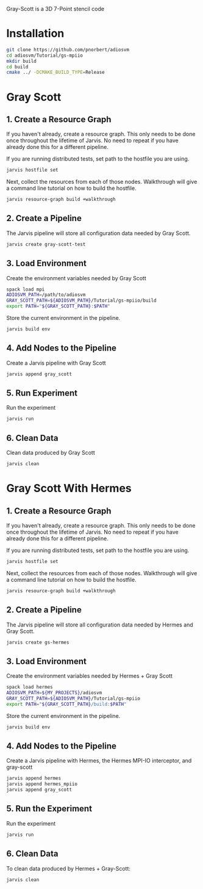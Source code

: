 Gray-Scott is a 3D 7-Point stencil code

# Installation

```bash
git clone https://github.com/pnorbert/adiosvm
cd adiosvm/Tutorial/gs-mpiio
mkdir build
cd build
cmake ../ -DCMAKE_BUILD_TYPE=Release
```

# Gray Scott

## 1. Create a Resource Graph

If you haven't already, create a resource graph. This only needs to be done
once throughout the lifetime of Jarvis. No need to repeat if you have already
done this for a different pipeline.

If you are running distributed tests, set path to the hostfile you are  using.
```bash
jarvis hostfile set 
```

Next, collect the resources from each of those nodes. Walkthrough will give
a command line tutorial on how to build the hostfile.
```bash
jarvis resource-graph build +walkthrough
```

## 2. Create a Pipeline

The Jarvis pipeline will store all configuration data needed by Gray Scott.

```bash
jarvis create gray-scott-test
```

## 3. Load Environment

Create the environment variables needed by Gray Scott
```bash
spack load mpi
ADIOSVM_PATH=/path/to/adiosvm
GRAY_SCOTT_PATH=${ADIOSVM_PATH}/Tutorial/gs-mpiio/build
export PATH="${GRAY_SCOTT_PATH}:$PATH"
```````````

Store the current environment in the pipeline.
```bash
jarvis build env
```

## 4. Add Nodes to the Pipeline

Create a Jarvis pipeline with Gray Scott
```bash
jarvis append gray_scott
```

## 5. Run Experiment

Run the experiment
```bash
jarvis run
```

## 6. Clean Data

Clean data produced by Gray Scott
```bash
jarvis clean
```

# Gray Scott With Hermes

## 1. Create a Resource Graph

If you haven't already, create a resource graph. This only needs to be done
once throughout the lifetime of Jarvis. No need to repeat if you have already
done this for a different pipeline.

If you are running distributed tests, set path to the hostfile you are  using.
```bash
jarvis hostfile set 
```

Next, collect the resources from each of those nodes. Walkthrough will give
a command line tutorial on how to build the hostfile.
```bash
jarvis resource-graph build +walkthrough
```

## 2. Create a Pipeline

The Jarvis pipeline will store all configuration data needed by Hermes
and Gray Scott.

```bash
jarvis create gs-hermes
```

## 3. Load Environment

Create the environment variables needed by Hermes + Gray Scott
```bash
spack load hermes
ADIOSVM_PATH=${MY_PROJECTS}/adiosvm
GRAY_SCOTT_PATH=${ADIOSVM_PATH}/Tutorial/gs-mpiio
export PATH="${GRAY_SCOTT_PATH}/build:$PATH"
```

Store the current environment in the pipeline.
```bash
jarvis build env
```

## 4. Add Nodes to the Pipeline

Create a Jarvis pipeline with Hermes, the Hermes MPI-IO interceptor,
and gray-scott
```bash
jarvis append hermes
jarvis append hermes_mpiio
jarvis append gray_scott
```

## 5. Run the Experiment

Run the experiment
```bash
jarvis run
```

## 6. Clean Data

To clean data produced by Hermes + Gray-Scott:
```bash
jarvis clean
```
